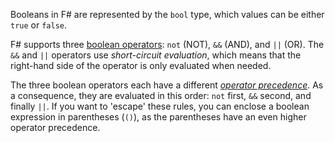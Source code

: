 Booleans in F# are represented by the `bool` type, which values can be either `true` or `false`.

F# supports three [boolean operators][operators]: `not` (NOT), `&&` (AND), and `||` (OR). The `&&` and `||` operators use _short-circuit evaluation_, which means that the right-hand side of the operator is only evaluated when needed.

The three boolean operators each have a different [_operator precedence_][precedence]. As a consequence, they are evaluated in this order: `not` first, `&&` second, and finally `||`. If you want to 'escape' these rules, you can enclose a boolean expression in parentheses (`()`), as the parentheses have an even higher operator precedence.

[operators]: https://docs.microsoft.com/en-us/dotnet/fsharp/language-reference/symbol-and-operator-reference/boolean-operators
[precedence]: https://docs.microsoft.com/en-us/dotnet/fsharp/language-reference/symbol-and-operator-reference/#operator-precedence
